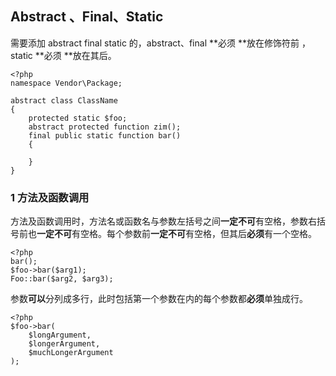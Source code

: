 ## Abstract 、Final、Static

需要添加 abstract final static 的，abstract、final **必须 **放在修饰符前 ，static **必须 **放在其后。

```
<?php
namespace Vendor\Package;

abstract class ClassName
{
    protected static $foo;
    abstract protected function zim();
    final public static function bar()
    {

    }  
}
```

### 1 方法及函数调用

方法及函数调用时，方法名或函数名与参数左括号之间**一定不可**有空格，参数右括号前也**一定不可**有空格。每个参数前**一定不可**有空格，但其后**必须**有一个空格。

```
<?php
bar();
$foo->bar($arg1);
Foo::bar($arg2, $arg3);
```

参数**可以**分列成多行，此时包括第一个参数在内的每个参数都**必须**单独成行。

```
<?php
$foo->bar(
    $longArgument,
    $longerArgument,
    $muchLongerArgument
);
```




